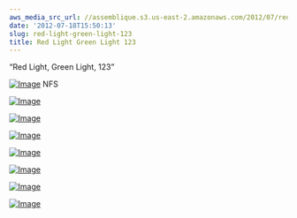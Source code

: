 ```yaml
---
aws_media_src_url: //assemblique.s3.us-east-2.amazonaws.com/2012/07/redlightgreenlight123-rev2.jpg
date: '2012-07-18T15:50:13'
slug: red-light-green-light-123
title: Red Light Green Light 123
---
```


 “Red Light, Green Light, 123”

 [![Image](//assemblique.s3.us-east-2.amazonaws.com/2012/07/redlightgreenlight123-rev2.jpg?w=487)](//assemblique.s3.us-east-2.amazonaws.com/2012/07/redlightgreenlight123-rev2.jpg) NFS

 [![Image](//assemblique.s3.us-east-2.amazonaws.com/2012/07/redlightgreenlight123-close.jpg?w=487)](//assemblique.s3.us-east-2.amazonaws.com/2012/07/redlightgreenlight123-close.jpg)

 [![Image](//assemblique.s3.us-east-2.amazonaws.com/2012/07/redlightgreenlight123-bot-rev.jpg?w=487)](//assemblique.s3.us-east-2.amazonaws.com/2012/07/redlightgreenlight123-bot-rev.jpg)

 [![Image](//assemblique.s3.us-east-2.amazonaws.com/2012/07/redlightgreenlight123-top-rev.jpg?w=487)](//assemblique.s3.us-east-2.amazonaws.com/2012/07/redlightgreenlight123-top-rev.jpg)

 [![Image](//assemblique.s3.us-east-2.amazonaws.com/2012/07/redlightgreenlight123-rev.jpg?w=487)](//assemblique.s3.us-east-2.amazonaws.com/2012/07/redlightgreenlight123-rev.jpg)

 [![Image](//assemblique.s3.us-east-2.amazonaws.com/2012/07/redlightgreenlight123-bot.jpg?w=487)](//assemblique.s3.us-east-2.amazonaws.com/2012/07/redlightgreenlight123-bot.jpg)

 [![Image](//assemblique.s3.us-east-2.amazonaws.com/2012/07/redlightgreenlight123-detail2.jpg?w=487)](//assemblique.s3.us-east-2.amazonaws.com/2012/07/redlightgreenlight123-detail2.jpg)

 [![Image](//assemblique.s3.us-east-2.amazonaws.com/2012/07/redlightgreenlight123-detail.jpg?w=487)](//assemblique.s3.us-east-2.amazonaws.com/2012/07/redlightgreenlight123-detail.jpg)
